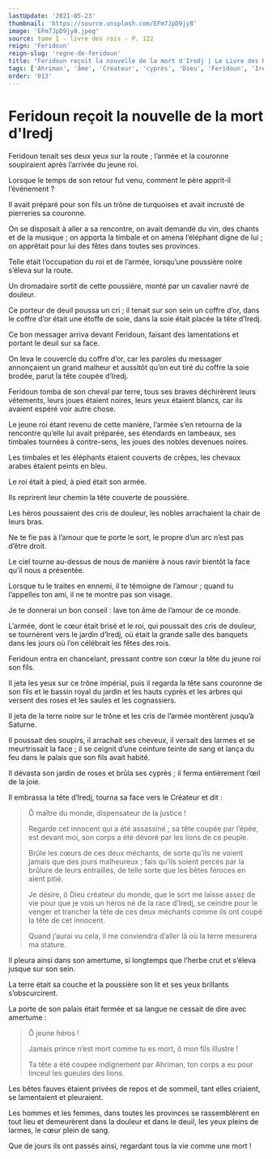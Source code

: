 ```yaml
---
lastUpdate: '2021-05-23'
thumbnail: 'https://source.unsplash.com/EFm7JpD9jy8'
image: 'EFm7JpD9jy8.jpeg'
source: tome I - livre des rois - P. 122
reign: 'Feridoun'
reign-slug: 'regne-de-feridoun'
title: "Feridoun reçoit la nouvelle de la mort d'Iredj | Le Livre des Rois | Shâhnâmeh"
tags: ['Ahriman', 'âme', 'Créateur', 'cyprès', 'Dieu', 'Feridoun', 'Iredj', 'Saturne']
order: '013'
---
```


# Feridoun reçoit la nouvelle de la mort d'Iredj

Feridoun tenait ses deux yeux sur la route ; l’armée et la couronne soupiraient après l’arrivée du jeune roi.

Lorsque le temps de son retour fut venu, comment le père apprit-il l’événement ?

Il avait préparé pour son fils un trône de turquoises et avait incrusté de pierreries sa couronne.

On se disposait à aller a sa rencontre, on avait demandé du vin, des chants et de la musique ; on apporta la timbale et on amena l’éléphant digne de lui ; on apprêtait pour lui des fêtes dans toutes ses provinces.

Telle était l’occupation du roi et de l’armée, lorsqu’une poussière noire s’éleva sur la route.

Un dromadaire sortit de cette poussière, monté par un cavalier navré de douleur.

Ce porteur de deuil poussa un cri ; il tenait sur son sein un coffre d’or, dans le coffre d’or était une étoffe de soie, dans la soie était placée la tête d’Iredj.

Ce bon messager arriva devant Feridoun, faisant des lamentations et portant le deuil sur sa face.

On leva le couvercle du coffre d’or, car les paroles du messager annonçaient un grand malheur et aussitôt qu’on eut tiré du coffre la soie brodée, parut la tête coupée d’Iredj.

Feridoun tomba de son cheval par terre, tous ses braves déchirèrent leurs vêtements, leurs joues étaient noires, leurs yeux étaient blancs, car ils avaient espéré voir autre chose.

Le jeune roi étant revenu de cette manière, l’armée s’en retourna de la rencontre qu’elle lui avait préparée, ses étendards en lambeaux, ses timbales tournées à contre-sens, les joues des nobles devenues noires.

Les timbales et les éléphants étaient couverts de crêpes, les chevaux arabes étaient peints en bleu.

Le roi était à pied, à pied était son armée.

Ils reprirent leur chemin la tête couverte de poussière.

Les héros poussaient des cris de douleur, les nobles arrachaient la chair de leurs bras.

Ne te fie pas à l’amour que te porte le sort, le propre d’un arc n’est pas d’être droit.

Le ciel tourne au-dessus de nous de manière à nous ravir bientôt la face qu’il nous a présentée.

Lorsque tu le traites en ennemi, il te témoigne de l’amour ; quand tu l’appelles ton ami, il ne te montre pas son visage.

Je te donnerai un bon conseil : lave ton âme de l’amour de ce monde.

L’armée, dont le cœur était brisé et le roi, qui poussait des cris de douleur, se tournèrent vers le jardin d’Iredj, où était la grande salle des banquets dans les jours où l’on célébrait les fêtes des rois.

Feridoun entra en chancelant, pressant contre son cœur la tête du jeune roi son fils.

Il jeta les yeux sur ce trône impérial, puis il regarda la tête sans couronne de son fils et le bassin royal du jardin et les hauts cyprès et les arbres qui versent des roses et les saules et les cognassiers.

Il jeta de la terre noire sur le trône et les cris de l’armée montèrent jusqu’à Saturne.

Il poussait des soupirs, il arrachait ses cheveux, il versait des larmes et se meurtrissait la face ; il se ceignit d’une ceinture teinte de sang et lança du feu dans le palais que son fils avait habité.

Il dévasta son jardin de roses et brûla ses cyprès ; il ferma entièrement l’œil de la joie.

Il embrassa la tête d’Iredj, tourna sa face vers le Créateur et dit :

> Ô maître du monde, dispensateur de la justice !
>
> Regarde cet innocent qui a été assassiné ; sa tête coupée par l’épée, est devant moi, son corps a été dévoré par les lions de ce peuple.
>
> Brûle les cœurs de ces deux méchants, de sorte qu’ils ne voient jamais que des jours malheureux ; fais qu’ils soient percés par la brûlure de leurs entrailles, de telle sorte que les bêtes féroces en aient pitié.
>
> Je désire, ô Dieu créateur du monde, que le sort me laisse assez de vie pour que je vois un héros né de la race d’Iredj, se ceindre pour le venger et trancher la tête de ces deux méchants comme ils ont coupé la tête de cet innocent.
>
> Quand j’aurai vu cela, il me conviendra d’aller là où la terre mesurera ma stature.

Il pleura ainsi dans son amertume, si longtemps que l’herbe crut et s’éleva jusque sur son sein.

La terre était sa couche et la poussière son lit et ses yeux brillants s’obscurcirent.

La porte de son palais était fermée et sa langue ne cessait de dire avec amertume :

> Ô jeune héros !
>
> Jamais prince n’est mort comme tu es mort, ô mon fils illustre !
>
> Ta tête a été coupée indignement par Ahriman, ton corps a eu pour linceul les gueules des lions.

Les bêtes fauves étaient privées de repos et de sommeil, tant elles criaient, se lamentaient et pleuraient.

Les hommes et les femmes, dans toutes les provinces se rassemblèrent en tout lieu et demeurèrent dans la douleur et dans le deuil, les yeux pleins de larmes, le cœur plein de sang.

Que de jours ils ont passés ainsi, regardant tous la vie comme une mort !
